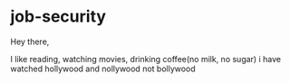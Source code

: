 # job-security

Hey there,

I like reading, watching movies, drinking coffee(no milk, no sugar)
i have watched hollywood and nollywood not bollywood
